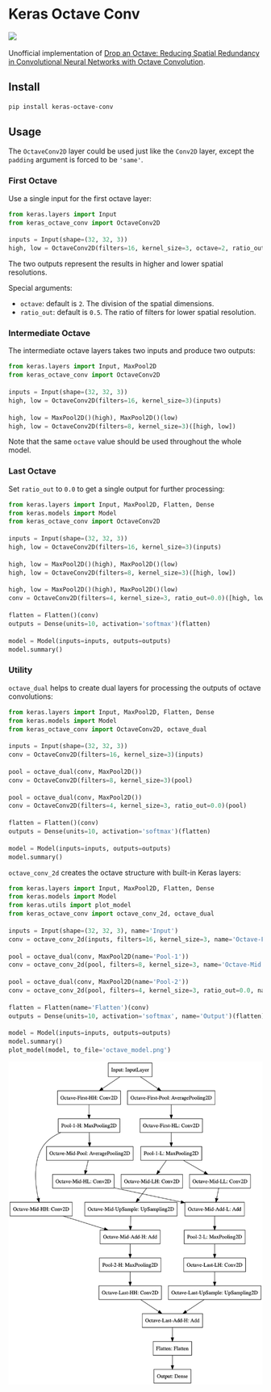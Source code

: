 # Keras Octave Conv

![](https://img.shields.io/badge/license-MIT-blue.svg)

Unofficial implementation of [Drop an Octave: Reducing Spatial Redundancy in
Convolutional Neural Networks with Octave Convolution](https://arxiv.org/pdf/1904.05049.pdf).

## Install

```bash
pip install keras-octave-conv
```

## Usage

The `OctaveConv2D` layer could be used just like the `Conv2D` layer, except the `padding` argument is forced to be `'same'`.

### First Octave

Use a single input for the first octave layer:

```python
from keras.layers import Input
from keras_octave_conv import OctaveConv2D

inputs = Input(shape=(32, 32, 3))
high, low = OctaveConv2D(filters=16, kernel_size=3, octave=2, ratio_out=0.125)(inputs)
```

The two outputs represent the results in higher and lower spatial resolutions.

Special arguments:
* `octave`: default is `2`. The division of the spatial dimensions.
* `ratio_out`: default is `0.5`. The ratio of filters for lower spatial resolution.

### Intermediate Octave

The intermediate octave layers takes two inputs and produce two outputs:

 ```python
from keras.layers import Input, MaxPool2D
from keras_octave_conv import OctaveConv2D

inputs = Input(shape=(32, 32, 3))
high, low = OctaveConv2D(filters=16, kernel_size=3)(inputs)

high, low = MaxPool2D()(high), MaxPool2D()(low)
high, low = OctaveConv2D(filters=8, kernel_size=3)([high, low])
```

Note that the same `octave` value should be used throughout the whole model.

### Last Octave

Set `ratio_out` to `0.0` to get a single output for further processing:

```python
from keras.layers import Input, MaxPool2D, Flatten, Dense
from keras.models import Model
from keras_octave_conv import OctaveConv2D

inputs = Input(shape=(32, 32, 3))
high, low = OctaveConv2D(filters=16, kernel_size=3)(inputs)

high, low = MaxPool2D()(high), MaxPool2D()(low)
high, low = OctaveConv2D(filters=8, kernel_size=3)([high, low])

high, low = MaxPool2D()(high), MaxPool2D()(low)
conv = OctaveConv2D(filters=4, kernel_size=3, ratio_out=0.0)([high, low])

flatten = Flatten()(conv)
outputs = Dense(units=10, activation='softmax')(flatten)

model = Model(inputs=inputs, outputs=outputs)
model.summary()
```

### Utility

`octave_dual` helps to create dual layers for processing the outputs of octave convolutions:

```python
from keras.layers import Input, MaxPool2D, Flatten, Dense
from keras.models import Model
from keras_octave_conv import OctaveConv2D, octave_dual

inputs = Input(shape=(32, 32, 3))
conv = OctaveConv2D(filters=16, kernel_size=3)(inputs)

pool = octave_dual(conv, MaxPool2D())
conv = OctaveConv2D(filters=8, kernel_size=3)(pool)

pool = octave_dual(conv, MaxPool2D())
conv = OctaveConv2D(filters=4, kernel_size=3, ratio_out=0.0)(pool)

flatten = Flatten()(conv)
outputs = Dense(units=10, activation='softmax')(flatten)

model = Model(inputs=inputs, outputs=outputs)
model.summary()
```

`octave_conv_2d` creates the octave structure with built-in Keras layers:

```python
from keras.layers import Input, MaxPool2D, Flatten, Dense
from keras.models import Model
from keras.utils import plot_model
from keras_octave_conv import octave_conv_2d, octave_dual

inputs = Input(shape=(32, 32, 3), name='Input')
conv = octave_conv_2d(inputs, filters=16, kernel_size=3, name='Octave-First')

pool = octave_dual(conv, MaxPool2D(name='Pool-1'))
conv = octave_conv_2d(pool, filters=8, kernel_size=3, name='Octave-Mid')

pool = octave_dual(conv, MaxPool2D(name='Pool-2'))
conv = octave_conv_2d(pool, filters=4, kernel_size=3, ratio_out=0.0, name='Octave-Last')

flatten = Flatten(name='Flatten')(conv)
outputs = Dense(units=10, activation='softmax', name='Output')(flatten)

model = Model(inputs=inputs, outputs=outputs)
model.summary()
plot_model(model, to_file='octave_model.png')
```

![](./octave_model.png)

